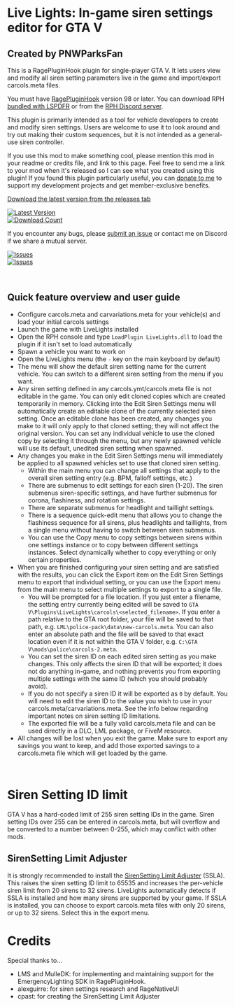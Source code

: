 # Live Lights: In-game siren settings editor for GTA V
## Created by PNWParksFan

This is a RagePluginHook plugin for single-player GTA V. 
It lets users view and modify all siren setting 
parameters live in the game and import/export carcols.meta files.

You must have [RagePluginHook](http://ragepluginhook.net/) version 98 or later. 
You can download RPH [bundled with LSPDFR](https://www.lcpdfr.com/downloads/gta5mods/g17media/7792-lspd-first-response/)
or from the [RPH Discord server](https://discord.gg/0v9TP1BOmfwZms7y).

This plugin is primarily intended as a tool for vehicle developers 
to create and modify siren settings. Users are welcome to use it to 
look around and try out making their custom sequences, but it is 
not intended as a general-use siren controller. 

If you use this mod to make something cool, please mention this mod in 
your readme or credits file, and link to this page. Feel free to send 
me a link to your mod when it's released so I can see what you created 
using this plugin! If you found this plugin particularly useful, you 
can [donate to me](https://parksmods.com/donate/) to support my 
development projects and get member-exclusive benefits. 

[Download the latest version from the releases tab](https://github.com/pnwparksfan/rph-live-lights/releases)

[![Latest Version](https://img.shields.io/github/release/pnwparksfan/rph-live-lights)](https://github.com/pnwparksfan/rph-live-lights/releases)  
[![Download Count](https://img.shields.io/github/downloads/pnwparksfan/rph-live-lights/total)](https://github.com/pnwparksfan/rph-live-lights/releases)    

If you encounter any bugs, please [submit an issue](https://github.com/pnwparksfan/rph-live-lights/issues) or contact me on Discord if we share a mutual server.

[![Issues](https://img.shields.io/github/issues/pnwparksfan/rph-live-lights)](https://github.com/pnwparksfan/rph-live-lights/issues)  
[![Issues](https://img.shields.io/github/issues-closed/pnwparksfan/rph-live-lights)](https://github.com/pnwparksfan/rph-live-lights/issues)


&nbsp;

## Quick feature overview and user guide

 - Configure carcols.meta and carvariations.meta for your vehicle(s) and load your initial carcols settings
 - Launch the game with LiveLights installed
 - Open the RPH console and type `LoadPlugin LiveLights.dll` to load the plugin if it isn't set to load automatically
 - Spawn a vehicle you want to work on
 - Open the LiveLights menu (the `-` key on the main keyboard by default)
 - The menu will show the default siren setting name for the current vehicle. You can switch to a different siren setting from the menu if you want.
 - Any siren setting defined in any carcols.ymt/carcols.meta file is not editable in the game. You can only edit cloned copies which are created temporarily in memory. Clicking into the Edit Siren Settings menu will automatically create an editable clone of the currently selected siren setting. Once an editable clone has been created, any changes you make to it will only apply to that cloned setting; they will not affect the original version. You can set any individual vehicle to use the cloned copy by selecting it through the menu, but any newly spawned vehicle will use its default, unedited siren setting when spawned. 
 - Any changes you make in the Edit Siren Settings menu will immediately be applied to all spawned vehicles set to use that cloned siren setting.
   - Within the main menu you can change all settings that apply to the overall siren setting entry (e.g. BPM, falloff settings, etc.)
   - There are submenus to edit settings for each siren (1-20). The siren submenus siren-specific settings, and have further submenus for corona, flashiness, and rotation settings. 
   - There are separate submenus for headlight and taillight settings. 
   - There is a sequence quick-edit menu that allows you to change the flashiness sequence for all sirens, plus headlights and taillights, from a single menu without having to switch between siren submenus. 
   - You can use the Copy menu to copy settings between sirens within one settings instance or to copy between different settings instances. Select dynamically whether to copy everything or only certain properties.
 - When you are finished configuring your siren setting and are satisfied with the results, you can click the Export item on the Edit Siren Settings menu to export that individual setting, or you can use the Export menu from the main menu to select multiple settings to export to a single file.
   - You will be prompted for a file location. If you just enter a filename, the setting entry currently being edited will be saved to `GTA V\Plugins\LiveLights\carcols\<selected_filename>`. If you enter a path relative to the GTA root folder, your file will be saved to that path, e.g. `LML\police-pack\data\new-carcols.meta`. You can also enter an absolute path and the file will be saved to that exact location even if it is not within the GTA V folder, e.g. `C:\GTA V\mods\police\carcols-2.meta`. 
   - You can set the siren ID on each edited siren setting as you make changes. This only affects the siren ID that will be exported; it does not do anything in-game, and nothing prevents you from exporting multiple settings with the same ID (which you should probably avoid).
   - If you do not specify a siren ID it will be exported as `0` by default. You will need to edit the siren ID to the value you wish to use in your carcols.meta/carvariations.meta. See the info below regarding important notes on siren setting ID limitations. 
   - The exported file will be a fully valid carcols.meta file and can be used directly in a DLC, LML package, or FiveM resource. 
 - All changes will be lost when you exit the game. Make sure to export any savings you want to keep, and add those exported savings to a carcols.meta file which will get loaded by the game. 


&nbsp;

# Siren Setting ID limit

GTA V has a hard-coded limit of 255 siren setting IDs in the game. 
Siren setting IDs over 255 can be entered in carcols.meta, but 
will overflow and be converted to a number between 0-255, which may 
conflict with other mods. 

## SirenSetting Limit Adjuster

It is strongly recommended to install the [SirenSetting Limit Adjuster](https://www.lcpdfr.com/downloads/gta5mods/scripts/28560-sirensetting-limit-adjuster/) 
(SSLA). This raises the siren setting ID limit to 65535 and increases the per-vehicle siren 
limit from 20 sirens to 32 sirens. LiveLights automatically detects if SSLA is installed and 
how many sirens are supported by your game. If SSLA is installed, you can choose to export 
carcols.meta files with only 20 sirens, or up to 32 sirens. Select this in the export menu.


# Credits 

Special thanks to...
 - LMS and MulleDK: for implementing and maintaining support for the EmergencyLighting SDK in RagePluginHook. 
 - alexguirre: for siren settings research and RageNativeUI
 - cpast: for creating the SirenSetting Limit Adjuster
